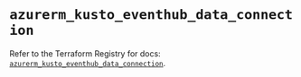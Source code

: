 # `azurerm_kusto_eventhub_data_connection`

Refer to the Terraform Registry for docs: [`azurerm_kusto_eventhub_data_connection`](https://registry.terraform.io/providers/hashicorp/azurerm/3.99.0/docs/resources/kusto_eventhub_data_connection).
